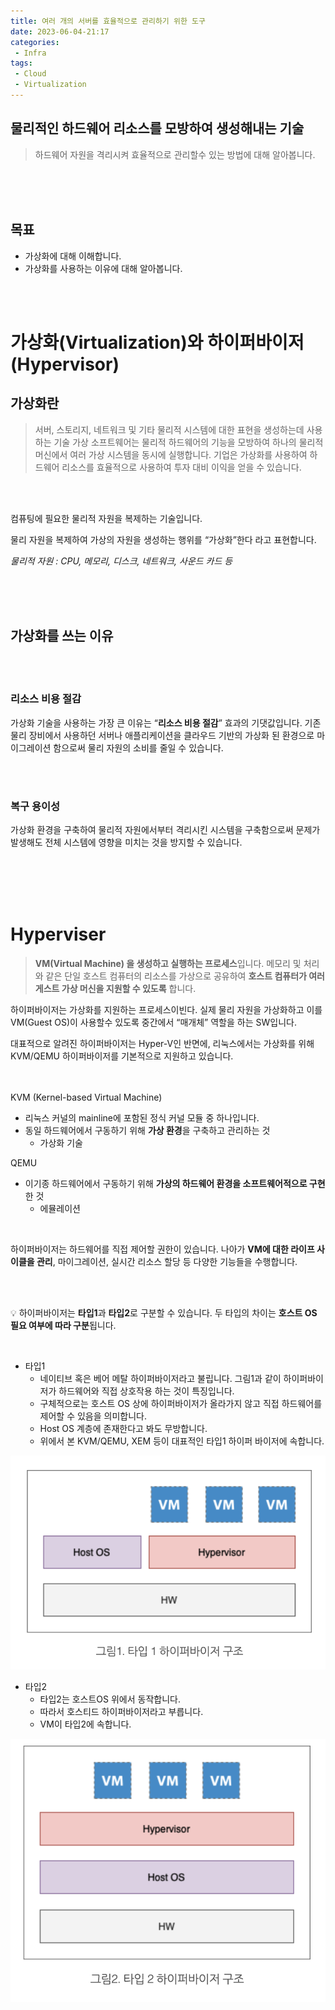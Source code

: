 ```yaml
---
title: 여러 개의 서버를 효율적으로 관리하기 위한 도구
date: 2023-06-04-21:17
categories:
 - Infra 
tags: 
 - Cloud
 - Virtualization
---
```


## 물리적인 하드웨어 리소스를 모방하여 생성해내는 기술
> 하드웨어 자원을 격리시켜 효율적으로 관리할수 있는 방법에 대해 알아봅니다.  

<br/><br/><br/>

## 목표
- 가상화에 대해 이해합니다.
- 가상화를 사용하는 이유에 대해 알아봅니다.

<br><br>


# 가상화(Virtualization)와 하이퍼바이저(Hypervisor)


## 가상화란

> 서버, 스토리지, 네트워크 및 기타 물리적 시스템에 대한 표현을 생성하는데 사용하는 기술
가상 소프트웨어는 물리적 하드웨어의 기능을  모방하여 하나의 물리적 머신에서 여러 가상 시스템을 동시에 실행합니다. 기업은 가상화를 사용하여 하드웨어 리소스를 효율적으로 사용하여 투자 대비 이익을 얻을 수 있습니다.
> 

<br><br>

컴퓨팅에 필요한 물리적 자원을 복제하는 기술입니다.

물리 자원을 복제하여 가상의 자원을 생성하는 행위를 “가상화”한다 라고 표현합니다. 

*물리적 자원 : CPU, 메모리, 디스크, 네트워크, 사운드 카드 등*

<br/><br/><br/>

## 가상화를 쓰는 이유

<br><br>

### 리소스 비용 절감

가상화 기술을 사용하는 가장 큰 이유는 “**리소스 비용 절감**” 효과의 기댓값입니다. 기존 물리 장비에서 사용하던 서버나 애플리케이션을 클라우드 기반의 가상화 된 환경으로 마이그레이션 함으로써 물리 자원의 소비를 줄일 수 있습니다.

<br><br>

### 복구 용이성

가상화 환경을 구축하여 물리적 자원에서부터 격리시킨 시스템을 구축함으로써 문제가 발생해도 전체 시스템에 영향을 미치는 것을 방지할 수 있습니다. 

<br><br><br><br>

# Hyperviser

> **VM(Virtual Machine) 을 생성하고 실행하는 프로세스**입니다. 메모리 및 처리와 같은 단일 호스트 컴퓨터의 리소스를 가상으로 공유하여 **호스트 컴퓨터가 여러 게스트 가상 머신을 지원할 수 있도록** 합니다.
> 

하이퍼바이저는 가상화를 지원하는 프로세스이빈다. 실제 물리 자원을 가상화하고 이를 VM(Guest OS)이 사용할수 있도록 중간에서 “매개체” 역할을 하는 SW입니다. 

대표적으로 알려진 하이퍼바이저는 Hyper-V인 반면에, 리눅스에서는 가상화를 위해 KVM/QEMU 하이퍼바이저를 기본적으로 지원하고 있습니다.  
<br><br>

KVM (Kernel-based Virtual Machine)

- 리눅스 커널의 mainline에 포함된 정식 커널 모듈 중 하나입니다.
- 동일 하드웨어에서 구동하기 위해 **가상 환경**을 구축하고 관리하는 것
    - 가상화 기술

QEMU 

- 이기종 하드웨어에서 구동하기 위해 **가상의 하드웨어 환경을 소프트웨어적으로 구현**한 것
    - 에뮬레이션

<br>

하이퍼바이저는 하드웨어를 직접 제어할 권한이 있습니다. 나아가 **VM에 대한 라이프 사이클을 관리**, 마이그레이션, 실시간 리소스 할당 등 다양한 기능들을 수행합니다.

<br><br>

💡 하이퍼바이저는 **타입1**과 **타입2**로 구분할 수 있습니다. 두 타입의 차이는 **호스트 OS 필요 여부에 따라 구분**됩니다. 

<br>

- 타입1
    - 네이티브 혹은 베어 메탈 하이퍼바이저라고 불립니다. 그림1과 같이 하이퍼바이저가 하드웨어와 직접 상호작용 하는 것이 특징입니다.
    - 구체적으로는 호스트 OS 상에 하이퍼바이저가 올라가지 않고 직접 하드웨어를 제어할 수 있음을 의미합니다.
    - Host OS 계층에 존재한다고 봐도 무방합니다.
    - 위에서 본 KVM/QEMU, XEM 등이 대표적인 타입1 하이퍼 바이저에 속합니다.

![type1](https://raw.githubusercontent.com/wlswo/wlswo.github.io/2f360a98cebed137c65e72e150fa9041546f97a6/assets/images/Infra/virtualization-type1.png)

- 타입2
    - 타입2는 호스트OS 위에서 동작합니다.
    - 따라서 호스티드 하이퍼바이저라고 부릅니다.
    - VM이 타입2에 속합니다.

![type2](https://raw.githubusercontent.com/wlswo/wlswo.github.io/2f360a98cebed137c65e72e150fa9041546f97a6/assets/images/Infra/virtualization-type2.png)